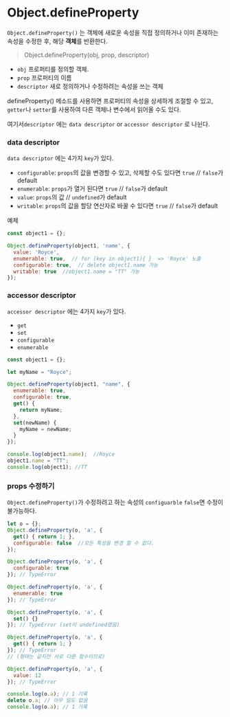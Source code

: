 # Object.defineProperty

`Object.defineProperty()` 는 객체에 새로운 속성을 직접 정의하거나 이미 존재하는 속성을 수정한 후, 해당 **객체**를 반환한다.

> Object.defineProperty(obj, prop, descriptor)

- `obj` 프로퍼티를 정의할 객체.
- `prop` 프로퍼티의 이름
- `descriptor` 새로 정의하거나 수정하려는 속성을 쓰는 객체

defineProperty() 메소드를 사용하면 프로퍼티의 속성을 상세하게 조절할 수 있고, `getter`나 `setter`를 사용하여 다른 객체나 변수에서 읽어올 수도 있다.

여기서`descriptor` 에는 `data descriptor` or `accessor descriptor` 로 나뉜다.

### data descriptor

`data descriptor` 에는 4가지 `key`가 있다.

- `configurable`: `props`의 값을 변경할 수 있고, 삭제할 수도 있다면 `true` // `false`가 default
- `enumerable`: `props`가 열거 된다면 `true` // `false`가 default
- `value`: `props`의 값 // `undefined`가 default
- `writable`: `props`의 값을 할당 연산자로 바꿀 수 있다면 `true` // `false`가 default

예제

```js
const object1 = {};

Object.defineProperty(object1, 'name', {
  value: 'Royce',
  enumerable: true,  // for (key in object1){ }  => 'Royce' 노출
  configurable: true,  // delete object1.name 가능
  writable: true  //object1.name = "TT" 가능
});

```



### accessor descriptor

`accessor descriptor` 에는 4가지 `key`가 있다.

- `get` 
- `set` 
- `configurable`
- `enumerable`

```js
const object1 = {};

let myName = "Royce";

Object.defineProperty(object1, "name", {
  enumerable: true,
  configurable: true,
  get() {
    return myName;
  },
  set(newName) {
    myName = newName;
  }
});

console.log(object1.name);  //Royce
object1.name = "TT";
console.log(object1); //TT
```



### props 수정하기

`Object.defineProperty()`가 수정하려고 하는 속성의 `configuarble` `false`면 수정이 불가능하다.

```js
let o = {};
Object.defineProperty(o, 'a', {
  get() { return 1; },
  configurable: false  //모든 특성을 변경 할 수 없다.
});

Object.defineProperty(o, 'a', {
  configurable: true
}); // TypeError

Object.defineProperty(o, 'a', {
  enumerable: true
}); // TypeError

Object.defineProperty(o, 'a', {
  set() {}
}); // TypeError (set이 undefined였음)

Object.defineProperty(o, 'a', {
  get() { return 1; }
}); // TypeError
// (형태는 같지만 서로 다른 함수이므로)

Object.defineProperty(o, 'a', {
  value: 12
}); // TypeError

console.log(o.a); // 1 기록
delete o.a; // 아무 일도 없음
console.log(o.a); // 1 기록
```